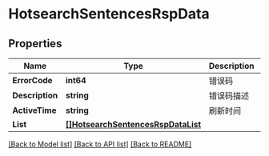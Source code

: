 # HotsearchSentencesRspData

## Properties

Name | Type | Description | Notes
------------ | ------------- | ------------- | -------------
**ErrorCode** | **int64** | 错误码 | [optional] 
**Description** | **string** | 错误码描述 | [optional] 
**ActiveTime** | **string** | 刷新时间 | [optional] 
**List** | [**[]HotsearchSentencesRspDataList**](HotsearchSentencesRsp_data_list.md) |  | [optional] 

[[Back to Model list]](../README.md#documentation-for-models) [[Back to API list]](../README.md#documentation-for-api-endpoints) [[Back to README]](../README.md)


